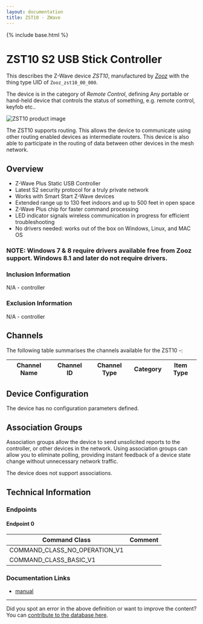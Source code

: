 ```yaml
---
layout: documentation
title: ZST10 - ZWave
---
```


{% include base.html %}

# ZST10 S2 USB Stick Controller
This describes the Z-Wave device *ZST10*, manufactured by *[Zooz](http://www.getzooz.com/)* with the thing type UID of ```Zooz_zst10_00_000```.

The device is in the category of *Remote Control*, defining Any portable or hand-held device that controls the status of something, e.g. remote control, keyfob etc..

![ZST10 product image](https://opensmarthouse.org/assets/zwave/attachments/1128/zst10.png)


The ZST10 supports routing. This allows the device to communicate using other routing enabled devices as intermediate routers.  This device is also able to participate in the routing of data between other devices in the mesh network.

## Overview

  * Z-Wave Plus Static USB Controller
  * Latest S2 security protocol for a truly private network
  * Works with Smart Start Z-Wave devices
  * Extended range up to 130 feet indoors and up to 500 feet in open space
  * Z-Wave Plus chip for faster command processing
  * LED indicator signals wireless communication in progress for efficient troubleshooting
  * No drivers needed: works out of the box on Windows, Linux, and MAC OS

### **NOTE:** Windows 7 & 8 require drivers available free from Zooz support. Windows 8.1 and later do not require drivers.

### Inclusion Information

N/A - controller

### Exclusion Information

N/A - controller

## Channels

The following table summarises the channels available for the ZST10 -:

| Channel Name | Channel ID | Channel Type | Category | Item Type |
|--------------|------------|--------------|----------|-----------|



## Device Configuration

The device has no configuration parameters defined.

## Association Groups

Association groups allow the device to send unsolicited reports to the controller, or other devices in the network. Using association groups can allow you to eliminate polling, providing instant feedback of a device state change without unnecessary network traffic.

The device does not support associations.
## Technical Information

### Endpoints

#### Endpoint 0

| Command Class | Comment |
|---------------|---------|
| COMMAND_CLASS_NO_OPERATION_V1| |
| COMMAND_CLASS_BASIC_V1| |

### Documentation Links

* [manual](https://www.opensmarthouse.org/zwavedatabase/1128/zooz-z-wave-plus-radio-s2-usb-stick-zst10-manual.pdf)

---

Did you spot an error in the above definition or want to improve the content?
You can [contribute to the database here](https://www.opensmarthouse.org/zwavedatabase/1128).
